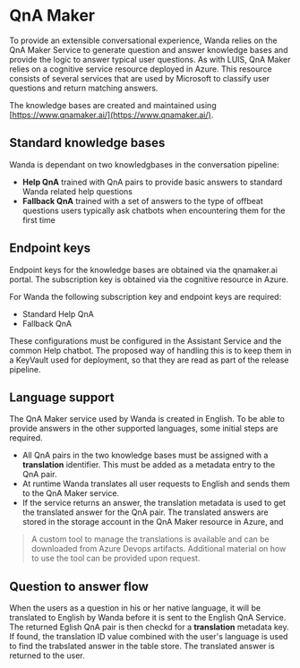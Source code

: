 
# QnA Maker

To provide an extensible conversational experience, Wanda relies on the QnA Maker Service to generate question and answer knowledge bases and provide the logic to answer typical user questions.
As with LUIS, QnA Maker relies on a cognitive service resource deployed in Azure. 
This resource consists of several services that are used by Microsoft to classify user questions and return matching answers. 

The knowledge bases are created and maintained using [https://www.qnamaker.ai/](https://www.qnamaker.ai/).

## Standard knowledge bases

Wanda is dependant on two knowledgbases in the conversation pipeline:

- **Help QnA** trained with QnA pairs to provide basic answers to standard Wanda related help questions
- **Fallback QnA** trained with a set of answers to the type of offbeat questions users typically ask chatbots when encountering them for the first time

## Endpoint keys

Endpoint keys for the knowledge bases are obtained via the qnamaker.ai portal. The subscription key is obtained via the cognitive resource in Azure.

For Wanda the following subscription key and endpoint keys are required:

- Standard Help QnA
- Fallback QnA

These configurations must be configured in the Assistant Service and the common Help chatbot. The proposed way of handling this is to keep them in a KeyVault used for deployment, so that they are read as part of the release pipeline.

## Language support

The QnA Maker service used by Wanda is created in English. To be able to provide answers in the other supported languages, some initial steps are required.

* All QnA pairs in the two knowledge bases must be assigned with a **translation** identifier. This must be added as a metadata entry to the QnA pair.
* At runtime Wanda translates all user requests to English and sends them to the QnA Maker service.
* If the service returns an answer, the translation metadata is used to get the translated answer for the QnA pair. The translated answers are stored in the storage account in the QnA Maker resource in Azure, and 

> A custom tool to manage the translations is available and can be downloaded from Azure Devops artifacts. Additional material on how to use the tool can be provided upon request.

## Question to answer flow

When the users as a question in his or her native language, it will be translated to English by Wanda before it is sent to the English QnA Service.
The returned Eglish QnA pair is then checkd for a **translation** metadata key. If found, the translation ID value combined with the user's language is used to find the trabslated answer in the table store.
The translated answer is returned to the user.